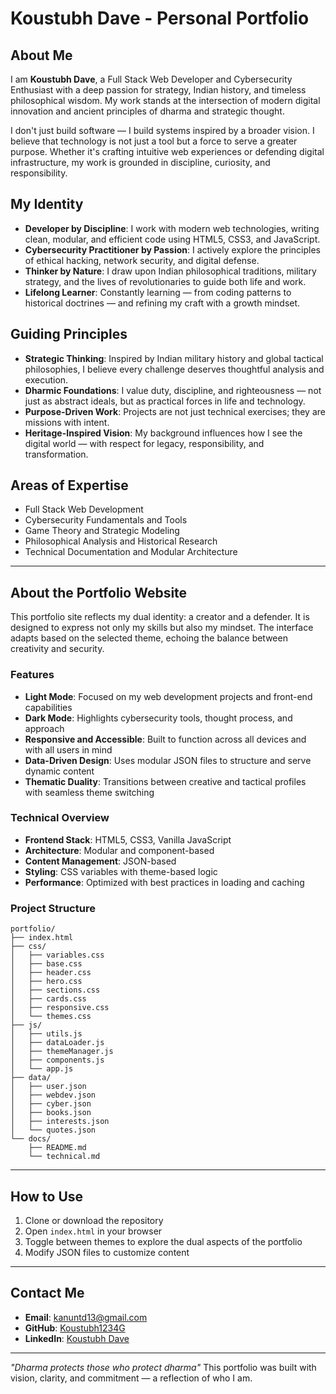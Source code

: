 # Koustubh Dave - Personal Portfolio

## About Me

I am **Koustubh Dave**, a Full Stack Web Developer and Cybersecurity Enthusiast with a deep passion for strategy, Indian history, and timeless philosophical wisdom. My work stands at the intersection of modern digital innovation and ancient principles of dharma and strategic thought.

I don't just build software — I build systems inspired by a broader vision. I believe that technology is not just a tool but a force to serve a greater purpose. Whether it's crafting intuitive web experiences or defending digital infrastructure, my work is grounded in discipline, curiosity, and responsibility.

## My Identity

* **Developer by Discipline**: I work with modern web technologies, writing clean, modular, and efficient code using HTML5, CSS3, and JavaScript.
* **Cybersecurity Practitioner by Passion**: I actively explore the principles of ethical hacking, network security, and digital defense.
* **Thinker by Nature**: I draw upon Indian philosophical traditions, military strategy, and the lives of revolutionaries to guide both life and work.
* **Lifelong Learner**: Constantly learning — from coding patterns to historical doctrines — and refining my craft with a growth mindset.

## Guiding Principles

* **Strategic Thinking**: Inspired by Indian military history and global tactical philosophies, I believe every challenge deserves thoughtful analysis and execution.
* **Dharmic Foundations**: I value duty, discipline, and righteousness — not just as abstract ideals, but as practical forces in life and technology.
* **Purpose-Driven Work**: Projects are not just technical exercises; they are missions with intent.
* **Heritage-Inspired Vision**: My background influences how I see the digital world — with respect for legacy, responsibility, and transformation.

## Areas of Expertise

* Full Stack Web Development
* Cybersecurity Fundamentals and Tools
* Game Theory and Strategic Modeling
* Philosophical Analysis and Historical Research
* Technical Documentation and Modular Architecture

---

## About the Portfolio Website

This portfolio site reflects my dual identity: a creator and a defender. It is designed to express not only my skills but also my mindset. The interface adapts based on the selected theme, echoing the balance between creativity and security.

### Features

* **Light Mode**: Focused on my web development projects and front-end capabilities
* **Dark Mode**: Highlights cybersecurity tools, thought process, and approach
* **Responsive and Accessible**: Built to function across all devices and with all users in mind
* **Data-Driven Design**: Uses modular JSON files to structure and serve dynamic content
* **Thematic Duality**: Transitions between creative and tactical profiles with seamless theme switching

### Technical Overview

* **Frontend Stack**: HTML5, CSS3, Vanilla JavaScript
* **Architecture**: Modular and component-based
* **Content Management**: JSON-based
* **Styling**: CSS variables with theme-based logic
* **Performance**: Optimized with best practices in loading and caching

### Project Structure

```
portfolio/
├── index.html              
├── css/                    
│   ├── variables.css       
│   ├── base.css           
│   ├── header.css         
│   ├── hero.css           
│   ├── sections.css       
│   ├── cards.css          
│   ├── responsive.css     
│   └── themes.css         
├── js/                    
│   ├── utils.js           
│   ├── dataLoader.js      
│   ├── themeManager.js    
│   ├── components.js      
│   └── app.js             
├── data/                  
│   ├── user.json          
│   ├── webdev.json        
│   ├── cyber.json         
│   ├── books.json         
│   ├── interests.json     
│   └── quotes.json        
└── docs/                  
    ├── README.md          
    └── technical.md       
```

---

## How to Use

1. Clone or download the repository
2. Open `index.html` in your browser
3. Toggle between themes to explore the dual aspects of the portfolio
4. Modify JSON files to customize content

---

## Contact Me

* **Email**: [kanuntd13@gmail.com](mailto:kanuntd13@gmail.com)
* **GitHub**: [Koustubh1234G](https://github.com/Koustubh1234G)
* **LinkedIn**: [Koustubh Dave](https://www.linkedin.com/in/koustubh-dave-0690131a1)

---

*"Dharma protects those who protect dharma"*
This portfolio was built with vision, clarity, and commitment — a reflection of who I am.
